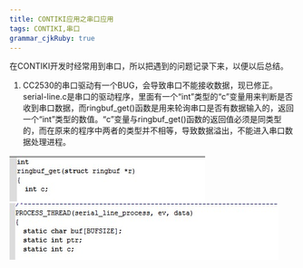 ```yaml
---
title: CONTIKI应用之串口应用 
tags: CONTIKI,串口
grammar_cjkRuby: true
---
```



在CONTIKI开发时经常用到串口，所以把遇到的问题记录下来，以便以后总结。

 1. CC2530的串口驱动有一个BUG，会导致串口不能接收数据，现已修正。serial-line.c是串口的驱动程序，里面有一个“int”类型的“c”变量用来判断是否收到串口数据，而ringbuf_get()函数是用来轮询串口是否有数据输入的，返回一个“int”类型的数值。“c”变量与ringbuf_get()函数的返回值必须是同类型的，而在原来的程序中两者的类型并不相等，导致数据溢出，不能进入串口数据处理进程。

![CC2530平台串口BUG_1](/images/CONTIKI/CC2530平台串口BUG_1.jpg)
![CC2530平台串口BUG_2](/images/CONTIKI/CC2530平台串口BUG_2.jpg)
